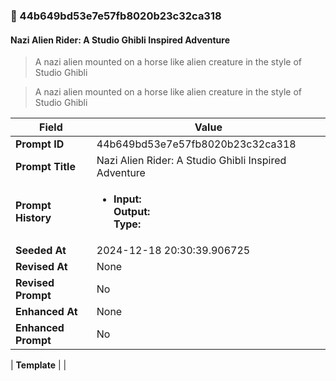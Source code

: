 

### 📜 44b649bd53e7e57fb8020b23c32ca318

#### Nazi Alien Rider: A Studio Ghibli Inspired Adventure

> A nazi alien mounted on a horse like alien creature in the style of Studio Ghibli

> A nazi alien mounted on a horse like alien creature in the style of Studio Ghibli

| Field          | Value                                                                                                                                                                      |
|----------------|----------------------------------------------------------------------------------------------------------------------------------------------------------------------------|
| **Prompt ID**  | 44b649bd53e7e57fb8020b23c32ca318                                                                                                                                                            |
| **Prompt Title**  | Nazi Alien Rider: A Studio Ghibli Inspired Adventure                                                                                                                                                            |
| **Prompt History** | <ul><li>**Input:**  <br> **Output:**  <br> **Type:** </li></ul> |
| **Seeded At** | 2024-12-18 20:30:39.906725                                                                                                                                                   |
| **Revised At** | None                                                                                                                                                   |
| **Revised Prompt** | No                                                                                                                                                                      |
| **Enhanced At** | None                                                                                                                                                  |
| **Enhanced Prompt** | No                                                                                                                                                                    |

| **Template**   |                                                                                                                                            |



